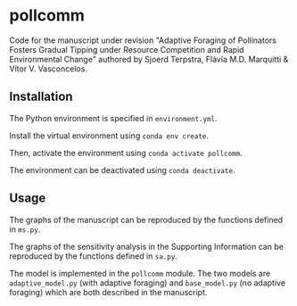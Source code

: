 # pollcomm
Code for the manuscript under revision "Adaptive Foraging of Pollinators Fosters Gradual Tipping under Resource Competition and Rapid Environmental Change" authored by Sjoerd Terpstra, Flávia M.D. Marquitti & Vítor V. Vasconcelos.

## Installation
The Python environment is specified in ```environment.yml```.

Install the virtual environment using ```conda env create```.

Then, activate the environment using ```conda activate pollcomm```.

The environment can be deactivated using ```conda deactivate```.

## Usage
The graphs of the manuscript can be reproduced by the functions defined in ```ms.py```.

The graphs of the sensitivity analysis in the Supporting Information can be reproduced by the functions defined in ```sa.py```.

The model is implemented in the ```pollcomm``` module. The two models are ```adaptive_model.py``` (with adaptive foraging)
and ```base_model.py``` (no adaptive foraging) which are both described in the manuscript.
